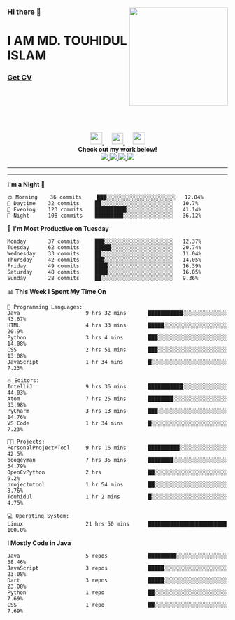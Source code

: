 <div>
<img align="right" width="225" height="225" src="https://touhid-jisan.github.io/img/about-us.png">
<div>
  <h3> </h3>
  <h3> </h3>
  <h3>Hi there 👋</h3>
  <h1>I AM MD. TOUHIDUL ISLAM</h1>
 <!-- <h3>Software Engineer</h3> -->
  <h3> <a href="https://touhid-jisan.github.io/pdf/Touhidul_Islam.pdf"><span>Get CV</span></a></h3>
</div>
</div>
<br/><br/><br/><br/><br/>

<p align="center">
  <a href= "https://www.instagram.com/touhid_jisan/">
    <img src="https://img.icons8.com/ios-glyphs/256/000000/instagram-new.svg" width="28px"/>
  </a>
  &emsp;
  <a href="https://www.linkedin.com/in/touhid-jisan/">
    <img src="https://img.icons8.com/ios-filled/256/000000/linkedin.svg" width="26px"/>
  </a>
  &emsp;
  <a href="http://touhid-jisan.github.io/">
    <img src="https://img.icons8.com/material/256/000000/globe--v1.png" width="28px"/>
  </a>
  <br> 
  <strong>Check out my work below!</strong><br>
  
  <a href="https://badges.pufler.dev/years/touhid-jisan?style=flat-square&color=black&logo=github">
    <img src="https://badges.pufler.dev/years/touhid-jisan?style=flat-square&color=black&logo=github">
  </a>
  <a href="https://github.com/touhid-jisan?tab=repositories">
    <img src="https://badges.pufler.dev/repos/touhid-jisan?style=flat-square&color=black&logo=github">
  </a>
  <a href="https://gist.github.com/touhid-jisan">
    <img src="https://badges.pufler.dev/gists/touhid-jisan?style=flat-square&color=black&logo=github">
  </a>
  <a href="https://github.com/touhid-jisan">
    <img src="https://badges.pufler.dev/commits/monthly/touhid-jisan?style=flat-square&color=black&logo=github">
  </a>
</p>
<hr><hr>
<!--
**touhid-jisan/touhid-jisan** is a ✨ _special_ ✨ repository because its `README.md` (this file) appears on your GitHub profile.

Here are some ideas to get you started:

- 🔭 I’m currently working on ...
- 🌱 I’m currently learning ...
- 👯 I’m looking to collaborate on ...
- 🤔 I’m looking for help with ...
- 💬 Ask me about ...
- 📫 How to reach me: ...
- 😄 Pronouns: ...
- ⚡ Fun fact: ...
-->

<!--START_SECTION:waka-->
**I'm a Night 🦉** 

```text
🌞 Morning    36 commits     ███░░░░░░░░░░░░░░░░░░░░░░   12.04% 
🌆 Daytime    32 commits     ██░░░░░░░░░░░░░░░░░░░░░░░   10.7% 
🌃 Evening    123 commits    ██████████░░░░░░░░░░░░░░░   41.14% 
🌙 Night      108 commits    █████████░░░░░░░░░░░░░░░░   36.12%

```
📅 **I'm Most Productive on Tuesday** 

```text
Monday       37 commits     ███░░░░░░░░░░░░░░░░░░░░░░   12.37% 
Tuesday      62 commits     █████░░░░░░░░░░░░░░░░░░░░   20.74% 
Wednesday    33 commits     ██░░░░░░░░░░░░░░░░░░░░░░░   11.04% 
Thursday     42 commits     ███░░░░░░░░░░░░░░░░░░░░░░   14.05% 
Friday       49 commits     ████░░░░░░░░░░░░░░░░░░░░░   16.39% 
Saturday     48 commits     ████░░░░░░░░░░░░░░░░░░░░░   16.05% 
Sunday       28 commits     ██░░░░░░░░░░░░░░░░░░░░░░░   9.36%

```


📊 **This Week I Spent My Time On** 

```text
💬 Programming Languages: 
Java                     9 hrs 32 mins       ███████████░░░░░░░░░░░░░░   43.67% 
HTML                     4 hrs 33 mins       █████░░░░░░░░░░░░░░░░░░░░   20.9% 
Python                   3 hrs 4 mins        ███░░░░░░░░░░░░░░░░░░░░░░   14.08% 
CSS                      2 hrs 51 mins       ███░░░░░░░░░░░░░░░░░░░░░░   13.08% 
JavaScript               1 hr 34 mins        █░░░░░░░░░░░░░░░░░░░░░░░░   7.23%

🔥 Editors: 
IntelliJ                 9 hrs 36 mins       ███████████░░░░░░░░░░░░░░   44.03% 
Atom                     7 hrs 25 mins       ████████░░░░░░░░░░░░░░░░░   33.98% 
PyCharm                  3 hrs 13 mins       ███░░░░░░░░░░░░░░░░░░░░░░   14.76% 
VS Code                  1 hr 34 mins        █░░░░░░░░░░░░░░░░░░░░░░░░   7.23%

🐱‍💻 Projects: 
PersonalProjectMTool     9 hrs 16 mins       ██████████░░░░░░░░░░░░░░░   42.5% 
boogeyman                7 hrs 35 mins       ████████░░░░░░░░░░░░░░░░░   34.79% 
OpenCvPython             2 hrs               ██░░░░░░░░░░░░░░░░░░░░░░░   9.2% 
projectmtool             1 hr 54 mins        ██░░░░░░░░░░░░░░░░░░░░░░░   8.76% 
Touhidul                 1 hr 2 mins         █░░░░░░░░░░░░░░░░░░░░░░░░   4.75%

💻 Operating System: 
Linux                    21 hrs 50 mins      █████████████████████████   100.0%

```

**I Mostly Code in Java** 

```text
Java                     5 repos             █████████░░░░░░░░░░░░░░░░   38.46% 
JavaScript               3 repos             █████░░░░░░░░░░░░░░░░░░░░   23.08% 
Dart                     3 repos             █████░░░░░░░░░░░░░░░░░░░░   23.08% 
Python                   1 repo              ██░░░░░░░░░░░░░░░░░░░░░░░   7.69% 
CSS                      1 repo              ██░░░░░░░░░░░░░░░░░░░░░░░   7.69%

```



<!--END_SECTION:waka-->
